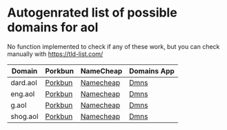 # Autogenrated list of possible domains for aol

No function implemented to check if any of these work, but you can check manually with https://tld-list.com/

| Domain | Porkbun | NameCheap | Domains App |
|---|---|---|---|
| dard.aol | [Porkbun](https://porkbun.com/checkout/search?prb=e814663da1&tlds=&idnLanguage=&search=search&q=dard.aol) | [Namecheap](https://www.namecheap.com/domains/registration/results/?domain=dard.aol) | [Dmns](https://dmns.app/domains?q=dard.aol) |
| eng.aol | [Porkbun](https://porkbun.com/checkout/search?prb=e814663da1&tlds=&idnLanguage=&search=search&q=eng.aol) | [Namecheap](https://www.namecheap.com/domains/registration/results/?domain=eng.aol) | [Dmns](https://dmns.app/domains?q=eng.aol) |
| g.aol | [Porkbun](https://porkbun.com/checkout/search?prb=e814663da1&tlds=&idnLanguage=&search=search&q=g.aol) | [Namecheap](https://www.namecheap.com/domains/registration/results/?domain=g.aol) | [Dmns](https://dmns.app/domains?q=g.aol) |
| shog.aol | [Porkbun](https://porkbun.com/checkout/search?prb=e814663da1&tlds=&idnLanguage=&search=search&q=shog.aol) | [Namecheap](https://www.namecheap.com/domains/registration/results/?domain=shog.aol) | [Dmns](https://dmns.app/domains?q=shog.aol) |

